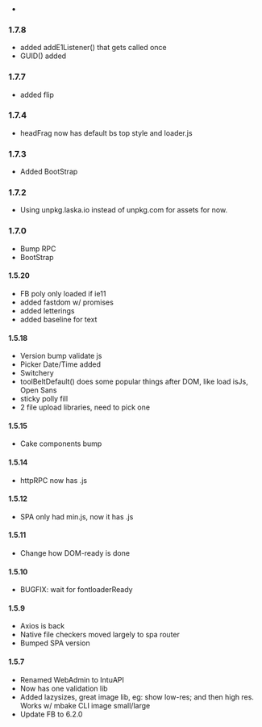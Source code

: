 ### 
-

### 1.7.8
- added addE1Listener() that gets called once
- GUID() added

### 1.7.7
- added flip 

### 1.7.4
- headFrag now has default bs top style and loader.js

### 1.7.3
- Added BootStrap

### 1.7.2
- Using unpkg.laska.io instead of unpkg.com for assets for now. 

### 1.7.0
- Bump RPC
- BootStrap

#### 1.5.20
- FB poly only loaded if ie11
- added fastdom w/ promises
- added letterings
- added baseline for text

#### 1.5.18
- Version bump validate js
- Picker Date/Time added
- Switchery
- toolBeltDefault() does some popular things after DOM, like load isJs, Open Sans
- sticky polly fill
- 2 file upload libraries, need to pick one

#### 1.5.15
- Cake components bump

#### 1.5.14
- httpRPC now has .js

#### 1.5.12
- SPA only had min.js, now it has .js

#### 1.5.11
- Change how DOM-ready is done

#### 1.5.10
- BUGFIX: wait for fontloaderReady

#### 1.5.9
- Axios is back
- Native file checkers moved largely to spa router
- Bumped SPA version

#### 1.5.7
- Renamed WebAdmin to IntuAPI
- Now has one validation lib
- Added lazysizes, great image lib, eg: show low-res; and then high res. Works w/ mbake CLI image small/large
- Update FB to 6.2.0